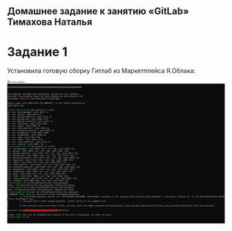 ## Домашнее задание к занятию «GitLab» Тимахова Наталья

# Задание 1

Установила готовую сборку Гитлаб из Маркетплейса Я.Облака:

![Установила готовую сборку Гитлаб из Маркетплейса Я.Облака](https://github.com/timakhova/homework_GitLab/blob/main/1-1%20gitlab%20works.png)

